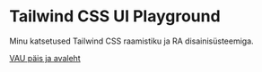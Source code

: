 # Tailwind CSS UI Playground

Minu katsetused Tailwind CSS raamistiku ja RA disainisüsteemiga.

[VAU päis ja avaleht](./layouts/views/main_grid.html)